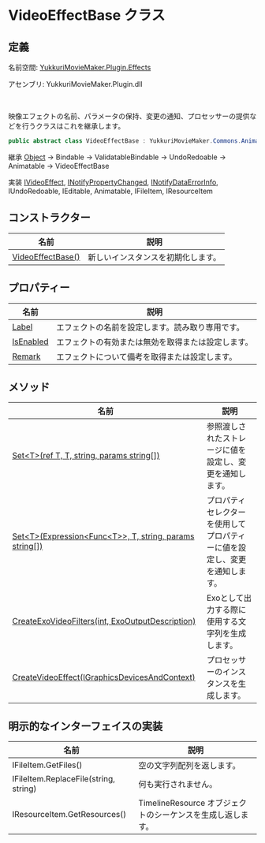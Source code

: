# VideoEffectBase クラス

## 定義

名前空間: [YukkuriMovieMaker.Plugin.Effects](../index.md)

アセンブリ: YukkuriMovieMaker.Plugin.dll

<br/>

映像エフェクトの名前、パラメータの保持、変更の通知、プロセッサーの提供などを行うクラスはこれを継承します。

```csharp
public abstract class VideoEffectBase : YukkuriMovieMaker.Commons.Animatable, YukkuriMovieMaker.Plugin.Effects.IVideoEffect, System.ComponentModel.INotifyPropertyChanged, System.ComponentModel.INotifyDataErrorInfo, YukkuriMovieMaker.UndoRedo.IUndoRedoable, YukkuriMovieMaker.ItemEditor.IEditable, YukkuriMovieMaker.Commons.IAnimatable, YukkuriMovieMaker.Project.IFileItem, YukkuriMovieMaker.Project.IResourceItem
```

継承 [Object](https://learn.microsoft.com/ja-jp/dotnet/api/system.object) → Bindable → ValidatableBindable → UndoRedoable → Animatable → VideoEffectBase

実装 [IVideoEffect](../IVideoEffect/index.md), [INotifyPropertyChanged](https://learn.microsoft.com/ja-jp/dotnet/api/system.componentmodel.inotifypropertychanged), [INotifyDataErrorInfo](https://learn.microsoft.com/ja-jp/dotnet/api/system.componentmodel.inotifydataerrorinfo), IUndoRedoable, IEditable, Animatable, IFileItem, IResourceItem

## コンストラクター

| 名前                                                                                                         | 説明                |
| ---------------------------------------------------------------------------------------------------------- | ----------------- |
| [VideoEffectBase()](constructor.md) | 新しいインスタンスを初期化します。 |

## プロパティー

| 名前                                                                                                              | 説明                        |
| --------------------------------------------------------------------------------------------------------------- | ------------------------- |
| [Label](property/Label.md)         | エフェクトの名前を設定します。読み取り専用です。  |
| [IsEnabled](property/IsEnabled.md) | エフェクトの有効または無効を取得または設定します。 |
| [Remark](property/Remark.md)       | エフェクトについて備考を取得または設定します。   |

## メソッド

| 名前                                                                                    | 説明                                    |
| ------------------------------------------------------------------------------------- | ------------------------------------- |
| [Set<T\>(ref T, T, string, params string[])](method/Set.md)                         | 参照渡しされたストレージに値を設定し、変更を通知します。          |
| [Set<T\>(Expression<Func<T\>\>, T, string, params string[])](method/Set.md)         | プロパティセレクターを使用してプロパティーに値を設定し、変更を通知します。 |
| [CreateExoVideoFilters(int, ExoOutputDescription)](method/CreateExoVideoFilters.md) | Exoとして出力する際に使用する文字列を生成します。            |
| [CreateVideoEffect(IGraphicsDevicesAndContext)](method/CreateVideoEffect.md)        | プロセッサーのインスタンスを生成します。                  |

## 明示的なインターフェイスの実装
| 名前                                    | 説明                                     |
| ------------------------------------- | -------------------------------------- |
| IFileItem.GetFiles()                  | 空の文字列配列を返します。                          |
| IFileItem.ReplaceFile(string, string) | 何も実行されません。                             |
| IResourceItem.GetResources()          | TimelineResource オブジェクトのシーケンスを生成し返します。 |
